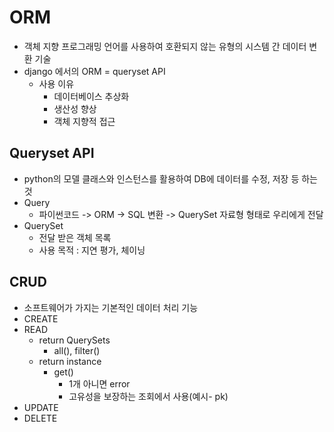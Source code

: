 # ORM
- 객체 지향 프로그래밍 언어를 사용하여 호환되지 않는 유형의 시스템 간 데이터 변환 기술
- django 에서의 ORM = queryset API
  * 사용 이유
    * 데이터베이스 추상화
    * 생산성 향상
    * 객체 지향적 접근

## Queryset API
- python의 모델 클래스와 인스턴스를 활용하여 DB에 데이터를 수정, 저장 등 하는 것
- Query
  * 파이썬코드 -> ORM -> SQL 변환 -> QuerySet 자료형 형태로 우리에게 전달
- QuerySet
  * 전달 받은 객체 목록
  * 사용 목적 : 지연 평가, 체이닝

## CRUD
- 소프트웨어가 가지는 기본적인 데이터 처리 기능
- CREATE
- READ
  * return QuerySets
    * all(), filter()
  * return instance
    * get()
      * 1개 아니면 error
      * 고유성을 보장하는 조회에서 사용(예시- pk)
- UPDATE
- DELETE



